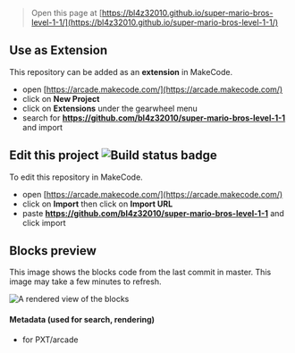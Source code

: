  


> Open this page at [https://bl4z32010.github.io/super-mario-bros-level-1-1/](https://bl4z32010.github.io/super-mario-bros-level-1-1/)

## Use as Extension

This repository can be added as an **extension** in MakeCode.

* open [https://arcade.makecode.com/](https://arcade.makecode.com/)
* click on **New Project**
* click on **Extensions** under the gearwheel menu
* search for **https://github.com/bl4z32010/super-mario-bros-level-1-1** and import

## Edit this project ![Build status badge](https://github.com/bl4z32010/super-mario-bros-level-1-1/workflows/MakeCode/badge.svg)

To edit this repository in MakeCode.

* open [https://arcade.makecode.com/](https://arcade.makecode.com/)
* click on **Import** then click on **Import URL**
* paste **https://github.com/bl4z32010/super-mario-bros-level-1-1** and click import

## Blocks preview

This image shows the blocks code from the last commit in master.
This image may take a few minutes to refresh.

![A rendered view of the blocks](https://github.com/bl4z32010/super-mario-bros-level-1-1/raw/master/.github/makecode/blocks.png)

#### Metadata (used for search, rendering)

* for PXT/arcade
<script src="https://makecode.com/gh-pages-embed.js"></script><script>makeCodeRender("{{ site.makecode.home_url }}", "{{ site.github.owner_name }}/{{ site.github.repository_name }}");</script>
